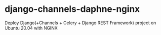 # django-channels-daphne-nginx
Deploy Django(+Channels + Celery + Django REST Framework) project on Ubuntu 20.04 with NGINX
